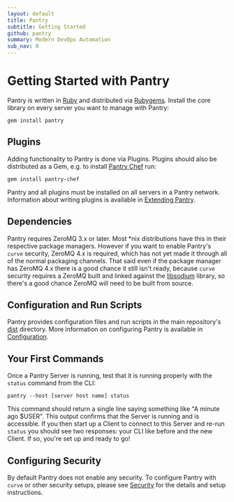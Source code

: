 ```yaml
---
layout: default
title: Pantry
subtitle: Getting Started
github: pantry
summary: Modern DevOps Automation
sub_nav: 0
---
```


# Getting Started with Pantry

Pantry is written in [Ruby](https://www.ruby-lang.org/) and distributed via [Rubygems](http://rubygems.org/gems/pantry). Install the core library on every server you want to manage with Pantry:

```
gem install pantry
```

## Plugins

Adding functionality to Pantry is done via Plugins. Plugins should also be distributed as a Gem, e.g. to install [Pantry Chef](/chef) run:

```
gem install pantry-chef
```

Pantry and all plugins must be installed on all servers in a Pantry network. Information about writing plugins is available in [Extending Pantry](/core/extending.html).

## Dependencies

Pantry requires ZeroMQ 3.x or later. Most \*nix distributions have this in their respective package managers. However if you want to enable Pantry's `curve` security, ZeroMQ 4.x is required, which has not yet made it through all of the normal packaging channels. That said even if the package manager has ZeroMQ 4.x there is a good chance it still isn't ready, because `curve` security requires a ZeroMQ built and linked against the [libsodium](https://github.com/jedisct1/libsodium) library, so there's a good chance ZeroMQ will need to be built from source.

## Configuration and Run Scripts

Pantry provides configuration files and run scripts in the main repository's [dist](https://github.com/pantry/pantry/blob/master/dist/) directory. More information on configuring Pantry is available in [Configuration](/core/configure.html).

## Your First Commands

Once a Pantry Server is running, test that it is running properly with the `status` command from the CLI:

```
pantry --host [server host name] status
```

This command should return a single line saying something like "A minute ago $USER". This output confirms that the Server is running and is accessible. If you then start up a Client to connect to this Server and re-run `status` you should see two responses: your CLI like before and the new Client. If so, you're set up and ready to go!

## Configuring Security

By default Pantry does not enable any security. To configure Pantry with `curve` or other security setups, please see [Security](/core/security.html) for the details and setup instructions.
